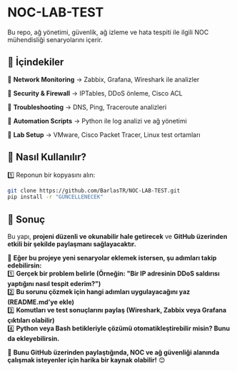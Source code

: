 # NOC-LAB-TEST  
Bu repo, ağ yönetimi, güvenlik, ağ izleme ve hata tespiti ile ilgili NOC mühendisliği senaryolarını içerir.

## 📌 İçindekiler  
🔹 **Network Monitoring** → Zabbix, Grafana, Wireshark ile analizler 

🔹 **Security & Firewall** → IPTables, DDoS önleme, Cisco ACL 

🔹 **Troubleshooting** → DNS, Ping, Traceroute analizleri 

🔹 **Automation Scripts** → Python ile log analizi ve ağ yönetimi 

🔹 **Lab Setup** → VMware, Cisco Packet Tracer, Linux test ortamları 


## 🚀 Nasıl Kullanılır?  
1️⃣ Reponun bir kopyasını alın: 
```bash
git clone https://github.com/BarlasTR/NOC-LAB-TEST.git
pip install -r "GÜNCELLENECEK"
```
## **📌 Sonuç**  
Bu yapı, **projeni düzenli ve okunabilir hale getirecek** ve **GitHub üzerinden etkili bir şekilde paylaşmanı sağlayacaktır.**  

📌 **Eğer bu projeye yeni senaryolar eklemek istersen, şu adımları takip edebilirsin:**  
1️⃣ **Gerçek bir problem belirle (Örneğin: "Bir IP adresinin DDoS saldırısı yaptığını nasıl tespit ederim?")**  
2️⃣ **Bu sorunu çözmek için hangi adımları uygulayacağını yaz (README.md’ye ekle)**  
3️⃣ **Komutları ve test sonuçlarını paylaş (Wireshark, Zabbix veya Grafana çıktıları olabilir)**  
4️⃣ **Python veya Bash betikleriyle çözümü otomatikleştirebilir misin? Bunu da ekleyebilirsin.**  

🚀 **Bunu GitHub üzerinden paylaştığında, NOC ve ağ güvenliği alanında çalışmak isteyenler için harika bir kaynak olabilir!** 😊
